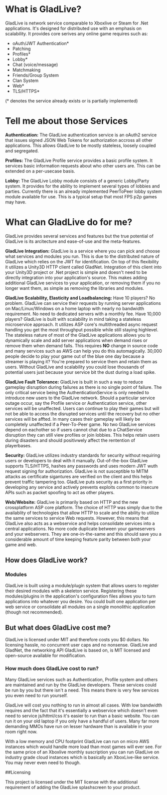 # What is GladLive?

GladLive is network service comparable to Xboxlive or Steam for .Net applications. It's designed for distributed use with an emphasis on scalability. It provides core serives any online game requires such as:
  - oAuth/JWT Authentication*
  - Patching
  - Profiles*
  - Lobby*
  - Chat (voice/message)
  - Matchmaking
  - Friends/Group System
  - Clan System
  - Web*
  - TLS/HTTPS*

(* denotes the service already exists or is partially implemented)

# Tell me about those Services

**Authentication:** The GladLive authentication service is an oAuth2 service that issues signed JSON Web Tokens for authorization accross all other applications. This allows GladLive to be mostly stateless, loosely coupled and segregated.

**Profiles:** The GladLive Profile service provides a basic profile system. It services basic information requests about who other users are. This can be extended on a per-usecase basis.

**Lobby:** The GladLive Lobby module consists of a generic Lobby/Party system. It provides for the ability to implement several types of lobbies and parties. Currently there is an already implemented PeerToPeer lobby system module available for use. This is a typical setup that most FPS p2p games may have.

# What can GladLive do for me?

GladLive provides several services and features but the true potential of GladLive is its arcitecture and ease-of-use and the meta-features.

**GladLive Integration:** GladLive is a service where you can pick and choose what services and modules you run. This is due to the distributed nature of GladLive which relies on the JWT for identification. On top of this flexibility it utilizes a Unity3D HTTP client called GladNet. Integration of this client into your Unity3D project or .Net project is simple and doesn't need to be directly integration into your application's source. This makes adding additional GladLive services to your application, or removing them if you no longer want them, as simple as removing the libraries and modules.

**GladLive Scalability, Elasticity and Loadbalancing:** Have 10 players? No problem. GladLive can service their requests by running server applications on Mac/Linux/Windows on a home laptop with nearly no bandwidth requirement. No need to dedicated servers with a monthly fee. Have 10,000 players? GladLive is built with scalability in mind taking a stateless microservice approach. It utilizes ASP core's multithreaded async request handling you get the most throughput possible while still staying highlevel. The stateless nature of most of the GladLive applications allows you to dynamically scale and add server applications when demand rises or remove them when demand falls. This requires **NO** change in source code and many services such as AWS can help you do this automagically. 30,000 people decide to play your game out of the blue one day because a streamer is playing it? You're prepared to service them and retain them as users. Without GladLive and scalability you could lose thousands of potential users just because your service bit the dust during a load spike.

**GladLive Fault Tolerance:** GladLive is built in such a way to reduce gameplay disruption during failures as there is no single point of failure. The only critical service being the AuthenticationService is only needed to introduce new users to the GladLive network. Should a particular service outage occur, say the Profile service or Authentication service, other services will be unaffected. Users can continue to play their games but will not be able to access the disrupted services until the recovery but no other services will be affted. In many cases their gameplay will likely be completely unaffected if a Peer-To-Peer game. No two GladLive services depend on eachother so if users cannot chat due to a ChatService disruption they can still view profiles or join lobbies. This helps retain users during disasters and should positivwely affect the rentention of playerbases.

**Security:** GladLive utilizes industry standards for security without requiring users or developers to deal with it manually. Out-of-the-box GladLive supports TLS/HTTPS, hashes any passwords and uses modern JWT wuth request signing for authorization. GladLive is not susceptible to MITM attacks as certificate sigantures are verified on the client and this helps prevent traffic tampering too. GladLive puts security as a first priority in developing any service and actively prevents exploits common to insecure APIs such as packet spoofing to act as other players.

**Web/Website:** GladLive is primarily based on HTTP and the new crossplatform ASP core platform. The choice of HTTP was simply due to the availablity of technologies that allow HTTP to scale and the ability to utilize the same services to service Web requests. However, this means that GladLive also acts as a webservice and helps consolidate services into a central applications. No more code duplicate between your gameservers and your webservers. They are one-in-the-same and this should save you a considerable amount of time keeping feature parity between both your game and web.

## How does GladLive work?

### Modules

GladLive is built using a module/plugin system that allows users to register their desired modules with a skeleton service. Registering these modules/plugins in the application's configuration files allows you to turn applications into whatever you desire. You could built one application per web service or consolidate all modules on a single monolithic application (though not recommended).

## But what does GladLive cost me?

GladLive is licensed under MIT and therefore costs you $0 dollars. No licensing hassle, no concurrent user caps and no nonsense. GladLive and GladNet, the networking API GladLive is based on, is MIT licensed and open-source available for modification.

### How much does GladLive cost to run?

Many GladLive services such as Authentication, Profile system and others are maintained and run by the GladLive developers. These services could be run by you but there isn't a need. This means there is very few services you even need to run yourself.

GladLive will cost you nothing to run in almost all cases. With low bandwidth requires and the fact that it's essentially a webservice which doesn't even need to service js/httml/css it's easier to run than a basic website. You can run it on your old laptop if you only have a handful of users. Many far more demanding MMOs have run on lesser hardware than is available in your room right now.

With a low memory and CPU footprint GladLive can run on micro AWS instances which would handle more load than most games will ever see. For the same price of an Xboxlive monthly suscription you can run GladLive on industry grade cloud instances which is basically an XboxLive-like service. You may never even need to though.

##Licensing

This project is licensed under the MIT license with the additional requirement of adding the GladLive splashscreen to your product.
